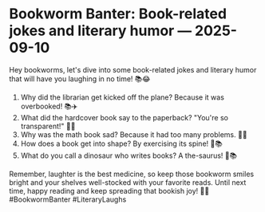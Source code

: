 # Bookworm Banter: Book-related jokes and literary humor — 2025-09-10

Hey bookworms, let's dive into some book-related jokes and literary humor that will have you laughing in no time! 📚😂

1. Why did the librarian get kicked off the plane? Because it was overbooked! 📚✈️
2. What did the hardcover book say to the paperback? "You're so transparent!" 📘📕
3. Why was the math book sad? Because it had too many problems. 📖➗
4. How does a book get into shape? By exercising its spine! 💪📚
5. What do you call a dinosaur who writes books? A the-saurus! 🦕📚

Remember, laughter is the best medicine, so keep those bookworm smiles bright and your shelves well-stocked with your favorite reads. Until next time, happy reading and keep spreading that bookish joy! 📖💫 #BookwormBanter #LiteraryLaughs